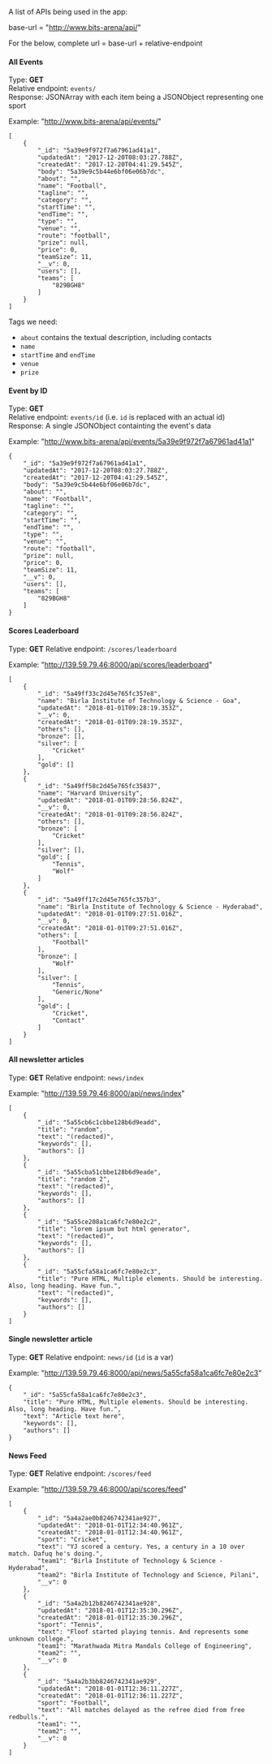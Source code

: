 A list of APIs being used in the app:

base-url = "http://www.bits-arena/api/"

For the below,
complete url = base-url + relative-endpoint

#### All Events

Type: **GET**  
Relative endpoint: `events/`  
Response: JSONArray with each item being a JSONObject representing one sport

Example: "http://www.bits-arena/api/events/"
```
[
    {
        "_id": "5a39e9f972f7a67961ad41a1",
        "updatedAt": "2017-12-20T08:03:27.788Z",
        "createdAt": "2017-12-20T04:41:29.545Z",
        "body": "5a39e9c5b44e6bf06e06b7dc",
        "about": "",
        "name": "Football",
        "tagline": "",
        "category": "",
        "startTime": "",
        "endTime": "",
        "type": "",
        "venue": "",
        "route": "football",
        "prize": null,
        "price": 0,
        "teamSize": 11,
        "__v": 0,
        "users": [],
        "teams": [
            "829BGH8"
        ]
    }
]
```

Tags we need:
* `about` contains the textual description, including contacts
* `name`
* `startTime` and `endTime`
* `venue`
* `prize`

#### Event by ID

Type: **GET**  
Relative endpoint: `events/id` (i.e. `id` is replaced with an actual id)  
Response: A single JSONObject containting the event's data  

Example: "http://www.bits-arena/api/events/5a39e9f972f7a67961ad41a1"
```
{
    "_id": "5a39e9f972f7a67961ad41a1",
    "updatedAt": "2017-12-20T08:03:27.788Z",
    "createdAt": "2017-12-20T04:41:29.545Z",
    "body": "5a39e9c5b44e6bf06e06b7dc",
    "about": "",
    "name": "Football",
    "tagline": "",
    "category": "",
    "startTime": "",
    "endTime": "",
    "type": "",
    "venue": "",
    "route": "football",
    "prize": null,
    "price": 0,
    "teamSize": 11,
    "__v": 0,
    "users": [],
    "teams": [
        "829BGH8"
    ]
}
```

#### Scores Leaderboard

Type: **GET**
Relative endpoint: `/scores/leaderboard`

Example: "http://139.59.79.46:8000/api/scores/leaderboard"
```
[
    {
        "_id": "5a49ff33c2d45e765fc357e8",
        "name": "Birla Institute of Technology & Science - Goa",
        "updatedAt": "2018-01-01T09:28:19.353Z",
        "__v": 0,
        "createdAt": "2018-01-01T09:28:19.353Z",
        "others": [],
        "bronze": [],
        "silver": [
            "Cricket"
        ],
        "gold": []
    },
    {
        "_id": "5a49ff58c2d45e765fc35837",
        "name": "Harvard University",
        "updatedAt": "2018-01-01T09:28:56.824Z",
        "__v": 0,
        "createdAt": "2018-01-01T09:28:56.824Z",
        "others": [],
        "bronze": [
            "Cricket"
        ],
        "silver": [],
        "gold": [
            "Tennis",
            "Wolf"
        ]
    },
    {
        "_id": "5a49ff17c2d45e765fc357b3",
        "name": "Birla Institute of Technology & Science - Hyderabad",
        "updatedAt": "2018-01-01T09:27:51.016Z",
        "__v": 0,
        "createdAt": "2018-01-01T09:27:51.016Z",
        "others": [
            "Football"
        ],
        "bronze": [
            "Wolf"
        ],
        "silver": [
            "Tennis",
            "Generic/None"
        ],
        "gold": [
            "Cricket",
            "Contact"
        ]
    }
]
```

#### All newsletter articles

Type: **GET**
Relative endpoint: `news/index`

Example: "http://139.59.79.46:8000/api/news/index"
```
[
    {
        "_id": "5a55cb6c1cbbe128b6d9eadd",
        "title": "random",
        "text": "(redacted)",
        "keywords": [],
        "authors": []
    },
    {
        "_id": "5a55cba51cbbe128b6d9eade",
        "title": "random 2",
        "text": "(redacted)",
        "keywords": [],
        "authors": []
    },
    {
        "_id": "5a55ce208a1ca6fc7e80e2c2",
        "title": "lorem ipsum but html generator",
        "text": "(redacted)",
        "keywords": [],
        "authors": []
    },
    {
        "_id": "5a55cfa58a1ca6fc7e80e2c3",
        "title": "Pure HTML, Multiple elements. Should be interesting. Also, long heading. Have fun.",
        "text": "(redacted)",
        "keywords": [],
        "authors": []
    }
]
```

#### Single newsletter article

Type: **GET**
Relative endpoint: `news/id` (`id` is a var)

Example: "http://139.59.79.46:8000/api/news/5a55cfa58a1ca6fc7e80e2c3"
```
{
    "_id": "5a55cfa58a1ca6fc7e80e2c3",
    "title": "Pure HTML, Multiple elements. Should be interesting. Also, long heading. Have fun.",
    "text": "Article text here",
    "keywords": [],
    "authors": []
}
```

#### News Feed

Type: **GET**
Relative endpoint: `/scores/feed`

Example: "http://139.59.79.46:8000/api/scores/feed"
```
[
    {
        "_id": "5a4a2ae0b8246742341ae927",
        "updatedAt": "2018-01-01T12:34:40.961Z",
        "createdAt": "2018-01-01T12:34:40.961Z",
        "sport": "Cricket",
        "text": "YJ scored a century. Yes, a century in a 10 over match. Dafuq he's doing.",
        "team1": "Birla Institute of Technology & Science - Hyderabad",
        "team2": "Birla Institute of Technology and Science, Pilani",
        "__v": 0
    },
    {
        "_id": "5a4a2b12b8246742341ae928",
        "updatedAt": "2018-01-01T12:35:30.296Z",
        "createdAt": "2018-01-01T12:35:30.296Z",
        "sport": "Tennis",
        "text": "Floof started playing tennis. And represents some unknown college.",
        "team1": "Marathwada Mitra Mandals College of Engineering",
        "team2": "",
        "__v": 0
    },
    {
        "_id": "5a4a2b3bb8246742341ae929",
        "updatedAt": "2018-01-01T12:36:11.227Z",
        "createdAt": "2018-01-01T12:36:11.227Z",
        "sport": "Football",
        "text": "All matches delayed as the refree died from free redbulls.",
        "team1": "",
        "team2": "",
        "__v": 0
    }
]
```

